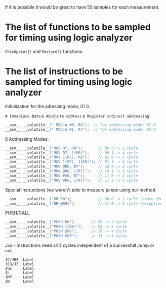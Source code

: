 If it is possible it would be great to have 50 samples for each measurement. 

# The list of functions to be sampled for timing using logic analyzer

`Checkpoint()` and `Restore()` functions.


# The list of instructions to be sampled for timing using logic analyzer

Initialization for the adressing mode, 01 0.


`# Immediate Data`
`& Absolute address`
`@ Register indirect addressing`

```c
__asm__ __volatile__(" MOV.A #0, R8");  // for addressing mode: 01 0
__asm__ __volatile__(" MOV.A #1, R7");  // for addressing mode: 01 0
```

8 Addressing Modes:

```c
__asm__ __volatile__("MOV R7, R8");       // 00 0 -> 1 cycle
__asm__ __volatile__("MOV R7, 1(R8)");    // 00 1 -> 4 cycle
__asm__ __volatile__("MOV 1(R7), R8");    // 01 0 -> 3 cycle
__asm__ __volatile__("MOV 1(R7), 1(R8)"); // 01 1 -> 6 cycle
__asm__ __volatile__("MOV @R8, R7");      // 10 0 -> 2 cycle
__asm__ __volatile__("MOV @R8, 1(R7)");   // 10 1 -> 5 cycle
__asm__ __volatile__("MOV #20, R7");      // 11 0 -> 2 cycle
__asm__ __volatile__("MOV @R8, 1(R7)");   // 11 1 -> 5 cycle
```

Special Instructions (we weren't able to measure jumps using our method.

```c
__asm__ __volatile__("BR R8");            // 00 0 -> 2 cycle (since (PC + X) points to the operand)
__asm__ __volatile__("BR @R9+");          // 11 0 -> 3 cycle (exception)
```

PUSH/CALL

```c
__asm__ __volatile__("PUSH R8");       // 00 -> 3 cycle
__asm__ __volatile__("PUSH 1(R8)");    // 01 -> 5 cycle
__asm__ __volatile__("PUSH @R8");      // 10 -> 4 cycle
__asm__ __volatile__("PUSH #20");      // 11 -> 4 cycle
```

Jxx - instructions need all 2 cycles independent of a successfull Jump or not.
```
JC/JHS  Label
JEQ/JZ  Label
JGE     Label
JL      Label
JMP     Label
JN      Label
```





